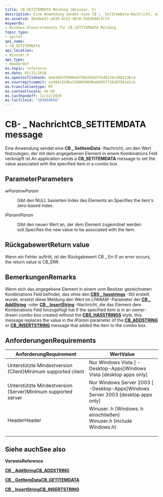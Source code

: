 ```yaml
---
title: CB_SETITEMDATA Meldung (Winuser. h)
description: Eine Anwendung sendet eine CB \_ SetItemData-Nachricht, um den Wert festzulegen, der mit dem angegebenen Element in einem Kombinations Feld verknüpft ist.
ms.assetid: 8be9eb57-a635-4c52-9838-556368813c74
keywords:
- Windows-Steuerelemente für CB_SETITEMDATA Meldung
topic_type:
- apiref
api_name:
- CB_SETITEMDATA
api_location:
- Winuser.h
api_type:
- HeaderDef
ms.topic: reference
ms.date: 05/31/2018
ms.openlocfilehash: bbb1603f9906ebf30a391b57bd812dc2002136c4
ms.sourcegitcommit: a1494c819bc5200050696e66057f1020f5b142cb
ms.translationtype: MT
ms.contentlocale: de-DE
ms.lasthandoff: 12/12/2020
ms.locfileid: "103859058"
---
```

# <a name="cb_setitemdata-message"></a><span data-ttu-id="c06ba-104">CB- \_ Nachricht</span><span class="sxs-lookup"><span data-stu-id="c06ba-104">CB\_SETITEMDATA message</span></span>

<span data-ttu-id="c06ba-105">Eine Anwendung sendet eine **CB \_ SetItemData** -Nachricht, um den Wert festzulegen, der mit dem angegebenen Element in einem Kombinations Feld verknüpft ist.</span><span class="sxs-lookup"><span data-stu-id="c06ba-105">An application sends a **CB\_SETITEMDATA** message to set the value associated with the specified item in a combo box.</span></span>

## <a name="parameters"></a><span data-ttu-id="c06ba-106">Parameter</span><span class="sxs-lookup"><span data-stu-id="c06ba-106">Parameters</span></span>

<dl> <dt>

<span data-ttu-id="c06ba-107">*wParam*</span><span class="sxs-lookup"><span data-stu-id="c06ba-107">*wParam*</span></span> 
</dt> <dd>

<span data-ttu-id="c06ba-108">Gibt den NULL basierten Index des Elements an.</span><span class="sxs-lookup"><span data-stu-id="c06ba-108">Specifies the item's zero-based index.</span></span>

</dd> <dt>

<span data-ttu-id="c06ba-109">*lParam*</span><span class="sxs-lookup"><span data-stu-id="c06ba-109">*lParam*</span></span> 
</dt> <dd>

<span data-ttu-id="c06ba-110">Gibt den neuen Wert an, der dem Element zugeordnet werden soll.</span><span class="sxs-lookup"><span data-stu-id="c06ba-110">Specifies the new value to be associated with the item.</span></span>

</dd> </dl>

## <a name="return-value"></a><span data-ttu-id="c06ba-111">Rückgabewert</span><span class="sxs-lookup"><span data-stu-id="c06ba-111">Return value</span></span>

<span data-ttu-id="c06ba-112">Wenn ein Fehler auftritt, ist der Rückgabewert CB \_ Err.</span><span class="sxs-lookup"><span data-stu-id="c06ba-112">If an error occurs, the return value is CB\_ERR.</span></span>

## <a name="remarks"></a><span data-ttu-id="c06ba-113">Bemerkungen</span><span class="sxs-lookup"><span data-stu-id="c06ba-113">Remarks</span></span>

<span data-ttu-id="c06ba-114">Wenn sich das angegebene Element in einem vom Besitzer gezeichneten Kombinations Feld befindet, das ohne den [**CBS \_ hasstrings**](combo-box-styles.md) -Stil erstellt wurde, ersetzt diese Meldung den Wert im *LPARAM* -Parameter der [**CB \_ AddString**](cb-addstring.md) -oder [**CB \_ InsertString**](cb-insertstring.md) -Nachricht, die das Element dem Kombinations Feld hinzugefügt hat.</span><span class="sxs-lookup"><span data-stu-id="c06ba-114">If the specified item is in an owner-drawn combo box created without the [**CBS\_HASSTRINGS**](combo-box-styles.md) style, this message replaces the value in the *lParam* parameter of the [**CB\_ADDSTRING**](cb-addstring.md) or [**CB\_INSERTSTRING**](cb-insertstring.md) message that added the item to the combo box.</span></span>

## <a name="requirements"></a><span data-ttu-id="c06ba-115">Anforderungen</span><span class="sxs-lookup"><span data-stu-id="c06ba-115">Requirements</span></span>



| <span data-ttu-id="c06ba-116">Anforderung</span><span class="sxs-lookup"><span data-stu-id="c06ba-116">Requirement</span></span> | <span data-ttu-id="c06ba-117">Wert</span><span class="sxs-lookup"><span data-stu-id="c06ba-117">Value</span></span> |
|-------------------------------------|----------------------------------------------------------------------------------------------------------|
| <span data-ttu-id="c06ba-118">Unterstützte Mindestversion (Client)</span><span class="sxs-lookup"><span data-stu-id="c06ba-118">Minimum supported client</span></span><br/> | <span data-ttu-id="c06ba-119">Nur Windows Vista \[ -Desktop-Apps\]</span><span class="sxs-lookup"><span data-stu-id="c06ba-119">Windows Vista \[desktop apps only\]</span></span><br/>                                                           |
| <span data-ttu-id="c06ba-120">Unterstützte Mindestversion (Server)</span><span class="sxs-lookup"><span data-stu-id="c06ba-120">Minimum supported server</span></span><br/> | <span data-ttu-id="c06ba-121">Nur Windows Server 2003 \[ -Desktop-Apps\]</span><span class="sxs-lookup"><span data-stu-id="c06ba-121">Windows Server 2003 \[desktop apps only\]</span></span><br/>                                                     |
| <span data-ttu-id="c06ba-122">Header</span><span class="sxs-lookup"><span data-stu-id="c06ba-122">Header</span></span><br/>                   | <dl> <span data-ttu-id="c06ba-123"><dt>Winuser. h (Windows. h einschließen)</dt></span><span class="sxs-lookup"><span data-stu-id="c06ba-123"><dt>Winuser.h (include Windows.h)</dt></span></span> </dl> |



## <a name="see-also"></a><span data-ttu-id="c06ba-124">Siehe auch</span><span class="sxs-lookup"><span data-stu-id="c06ba-124">See also</span></span>

<dl> <dt>

<span data-ttu-id="c06ba-125">**Verweis**</span><span class="sxs-lookup"><span data-stu-id="c06ba-125">**Reference**</span></span>
</dt> <dt>

[<span data-ttu-id="c06ba-126">**CB \_ AddString**</span><span class="sxs-lookup"><span data-stu-id="c06ba-126">**CB\_ADDSTRING**</span></span>](cb-addstring.md)
</dt> <dt>

[<span data-ttu-id="c06ba-127">**CB \_ GetItemData**</span><span class="sxs-lookup"><span data-stu-id="c06ba-127">**CB\_GETITEMDATA**</span></span>](cb-getitemdata.md)
</dt> <dt>

[<span data-ttu-id="c06ba-128">**CB \_ InsertString**</span><span class="sxs-lookup"><span data-stu-id="c06ba-128">**CB\_INSERTSTRING**</span></span>](cb-insertstring.md)
</dt> </dl>

 

 





